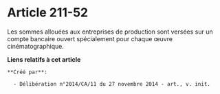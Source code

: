# Article 211-52

Les sommes allouées aux entreprises de production sont versées sur un compte bancaire ouvert spécialement pour chaque œuvre
cinématographique.

**Liens relatifs à cet article**

	**Créé par**:

	  - Délibération n°2014/CA/11 du 27 novembre 2014 - art., v. init.
